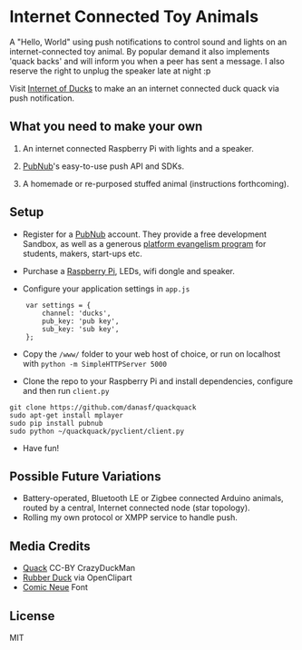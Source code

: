 Internet Connected Toy Animals
=================

A "Hello, World"  using push notifications to control sound and lights on an internet-connected toy animal. By popular demand it also implements 'quack backs' and will inform you when a peer has sent a message. I also reserve the right to unplug the speaker late at night :p

Visit [Internet of Ducks](https://danasf.github.io/quackquack/www/index.html) to make an an internet connected duck quack via push notification. 


What you need to make your own
----

1. An internet connected Raspberry Pi with lights and a speaker.

2. [PubNub](https://pubnub.com)'s easy-to-use push API and SDKs.

3. A homemade or re-purposed stuffed animal (instructions forthcoming).


Setup
----

* Register for a [PubNub](https://pubnub.com) account. They provide a free development Sandbox, as well as a generous [platform evangelism program](http://www.pubnub.com/free-evangelism-program/) for students, makers, start-ups etc. 

* Purchase a [Raspberry Pi](https://www.adafruit.com/search?q=raspberry+pi), LEDs, wifi dongle and speaker.

* Configure your application settings in `app.js` 
```
	var settings = { 
		channel: 'ducks',
		pub_key: 'pub key', 
		sub_key: 'sub key',
	};
```

* Copy the `/www/` folder to your web host of choice, or run on localhost with `python -m SimpleHTTPServer 5000`

* Clone the repo to your Raspberry Pi and install dependencies, configure and then run `client.py`

```
git clone https://github.com/danasf/quackquack
sudo apt-get install mplayer
sudo pip install pubnub
sudo python ~/quackquack/pyclient/client.py
```

* Have fun!


Possible Future Variations
----

* Battery-operated, Bluetooth LE or Zigbee connected Arduino animals, routed by a central, Internet connected node (star topology). 
* Rolling my own protocol or XMPP service to handle push.

Media Credits
----
* [Quack](https://www.freesound.org/people/crazyduckman/sounds/185546/) CC-BY CrazyDuckMan
* [Rubber Duck](https://openclipart.org/detail/8881/rubber-duck-by-gerald_g-8881) via OpenClipart
* [Comic Neue](http://comicneue.com/) Font

License
----
MIT
